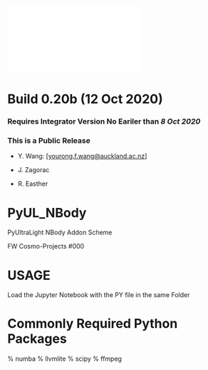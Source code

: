 ![Project Logo](/Project_Logo.pdf)

# Build 0.20b (12 Oct 2020)

### Requires Integrator Version No Eariler than *8 Oct 2020*

### This is a Public Release
* Y. Wang: [yourong.f.wang@auckland.ac.nz]

* J. Zagorac
* R. Easther

# PyUL_NBody
PyUltraLight NBody Addon Scheme


FW Cosmo-Projects #000

# USAGE
Load the Jupyter Notebook with the PY file in the same Folder

# Commonly Required Python Packages
% numba
% llvmlite
% scipy
% ffmpeg
